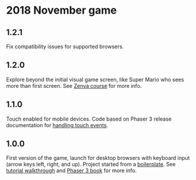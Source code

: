 # 2018 November game

## 1.2.1
Fix compatibility issues for supported browsers.

## 1.2.0
Explore beyond the initial visual game screen, like Super Mario who sees more than first screen.
See [Zenva course](https://academy.zenva.com/lesson/arcade-basics/) for more info.

## 1.1.0
Touch enabled for mobile devices.
Code based on Phaser 3 release documentation for [handling touch events](https://rexrainbow.github.io/phaser3-rex-notes/docs/site/touchevents/).

## 1.0.0
First version of the game, launch for desktop browsers with keyboard input (arrow keys left, right, and up).
Project started from a [boilerplate](https://github.com/photonstorm/phaser3-project-template).
See [tutorial walkthrough](http://phaser.io/tutorials/making-your-first-phaser-3-game) and [Phaser 3 book](https://phaser.io/news/2018/07/brand-new-phaser-3-book) for more info.
